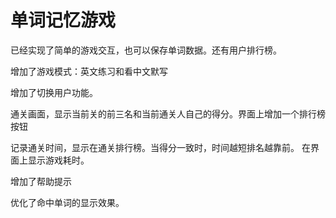# 单词记忆游戏
已经实现了简单的游戏交互，也可以保存单词数据。还有用户排行榜。

增加了游戏模式：英文练习和看中文默写

增加了切换用户功能。

通关画面，显示当前关的前三名和当前通关人自己的得分。界面上增加一个排行榜按钮

记录通关时间，显示在通关排行榜。当得分一致时，时间越短排名越靠前。
在界面上显示游戏耗时。

增加了帮助提示

优化了命中单词的显示效果。